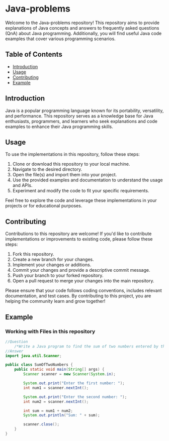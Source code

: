 # Java-problems

Welcome to the Java-problems repository! This repository aims to provide explanations of Java concepts and answers to frequently asked questions (QnA) about Java programming. Additionally, you will find useful Java code examples that cover various programming scenarios.

## Table of Contents

- [Introduction](#introduction)
- [Usage](#usage)
- [Contributing](#contributing)
- [Example](#example)
## Introduction

Java is a popular programming language known for its portability, versatility, and performance. This repository serves as a knowledge base for Java enthusiasts, programmers, and learners who seek explanations and code examples to enhance their Java programming skills.

## Usage

To use the implementations in this repository, follow these steps:

1. Clone or download this repository to your local machine.
2. Navigate to the desired directory.
3. Open the file(s) and import them into your project.
4. Use the provided examples and documentation to understand the usage and APIs.
5. Experiment and modify the code to fit your specific requirements.

Feel free to explore the code and leverage these implementations in your projects or for educational purposes.

## Contributing

Contributions to this repository are welcome! If you'd like to contribute implementations or improvements to existing code, please follow these steps:

1. Fork this repository.
2. Create a new branch for your changes.
3. Implement your changes or additions.
4. Commit your changes and provide a descriptive commit message.
5. Push your branch to your forked repository.
6. Open a pull request to merge your changes into the main repository.

Please ensure that your code follows coding conventions, includes relevant documentation, and test cases. By contributing to this project, you are helping the community learn and grow together!

## Example

### Working with Files in this repository
```java
//Question
    /*Write a Java program to find the sum of two numbers entered by the user.*/
//Answer
import java.util.Scanner;

public class SumOfTwoNumbers {
    public static void main(String[] args) {
        Scanner scanner = new Scanner(System.in);

        System.out.print("Enter the first number: ");
        int num1 = scanner.nextInt();

        System.out.print("Enter the second number: ");
        int num2 = scanner.nextInt();

        int sum = num1 + num2;
        System.out.println("Sum: " + sum);

        scanner.close();
    }
}
